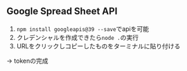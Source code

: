 ## Google Spread Sheet API
1. `npm install googleapis@39 --save`でapiを可能
1. クレデンシャルを作成できたら`node .`の実行
1. URLをクリックしコピーしたものをターミナルに貼り付ける

&rarr; tokenの完成
